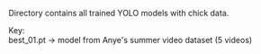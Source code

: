 Directory contains all trained YOLO models with chick data.

Key:  
best_01.pt -> model from Anye's summer video dataset (5 videos)
